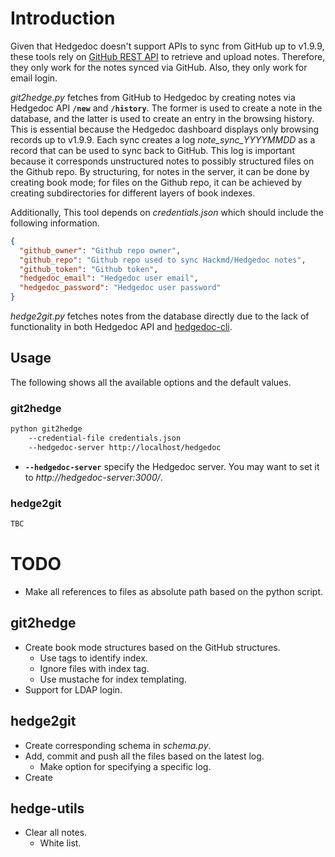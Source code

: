 # Introduction

Given that Hedgedoc doesn't support APIs to sync from GitHub up to v1.9.9, these tools rely on [GitHub REST API](https://docs.github.com/en/rest/repos) to retrieve and upload notes. Therefore, they only work for the notes synced via GitHub. Also, they only work for email login.

*git2hedge.py* fetches from GitHub to Hedgedoc by creating notes via Hedgedoc API **`/new`** and **`/history`**. The former is used to create a note in the database, and the latter is used to create an entry in the browsing history. This is essential because the Hedgedoc dashboard displays only browsing records up to v1.9.9. Each sync creates a log *note_sync_YYYYMMDD* as a record that can be used to sync back to GitHub. This log is important because it corresponds unstructured notes to possibly structured files on the Github repo. By structuring, for notes in the server, it can be done by creating book mode; for files on the Github repo, it can be achieved by creating subdirectories for different layers of book indexes.

Additionally, This tool depends on *credentials.json* which should include the following information.

```json 
{
  "github_owner": "Github repo owner",
  "github_repo": "Github repo used to sync Hackmd/Hedgedoc notes",
  "github_token": "Github token",
  "hedgedoc_email": "Hedgedoc user email",
  "hedgedoc_password": "Hedgedoc user password"
}
```

*hedge2git.py* fetches notes from the database directly due to the lack of functionality in both Hedgedoc API and [hedgedoc-cli](https://github.com/hedgedoc/cli/).

## Usage

The following shows all the available options and the default values.

### git2hedge

```bash 
python git2hedge
    --credential-file credentials.json
    --hedgedoc-server http://localhost/hedgedoc
```

* **`--hedgedoc-server`** specify the Hedgedoc server. You may want to set it to *http://hedgedoc-server:3000/*.

### hedge2git

```bash
TBC
```

# TODO

* Make all references to files as absolute path based on the python script.

## git2hedge

* Create book mode structures based on the GitHub structures.
    * Use tags to identify index.
    * Ignore files with index tag.
    * Use mustache for index templating.
* Support for LDAP login.

## hedge2git

* Create corresponding schema in *schema.py*.
* Add, commit and push all the files based on the latest log.
    * Make option for specifying a specific log.
* Create

## hedge-utils

* Clear all notes.
    * White list.